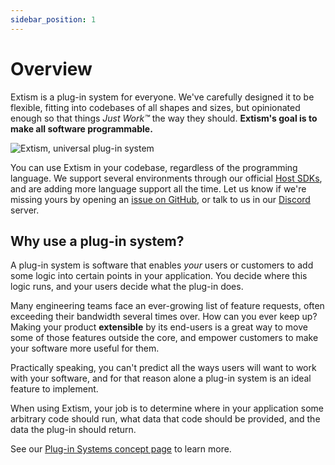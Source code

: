 ```yaml
---
sidebar_position: 1
---
```


# Overview

Extism is a plug-in system for everyone. We've carefully designed it to be flexible, fitting into codebases of all shapes and sizes, but opinionated enough so that things _Just Work™_ the way they should. **Extism's goal is to make all software programmable.**

![Extism, universal plug-in system](/img/extism-language-support.png)

You can use Extism in your codebase, regardless of the programming language. We support several environments through our official [Host SDKs](/docs/category/integrate-into-your-codebase), and are adding more language support all the time. Let us know if we're missing yours by opening an [issue on GitHub](https://github.com/extism/extism/issues), or talk to us in our [Discord](https://discord.gg/cx3usBCWnc) server.

## Why use a plug-in system?

A plug-in system is software that enables _your_ users or customers to add some logic into certain points in your application. You decide where this logic runs, and your users decide what the plug-in does. 

Many engineering teams face an ever-growing list of feature requests, often exceeding their bandwidth several times over. How can you ever keep up? Making your product **extensible** by its end-users is a great way to move some of those features outside the core, and empower customers to make your software more useful for them.

Practically speaking, you can't predict all the ways users will want to work with your software, and for that reason alone a plug-in system is an ideal feature to implement. 

When using Extism, your job is to determine where in your application some arbitrary code should run, what data that code should be provided, and the data the plug-in should return. 

See our [Plug-in Systems concept page](/docs/concepts/plug-in-system) to learn more.

